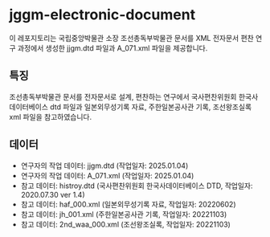 # jggm-electronic-document

이 레포지토리는 국립중앙박물관 소장 조선총독부박물관 문서를 XML 전자문서 편찬 연구 과정에서 생성한 jjgm.dtd 파일과 A_071.xml 파일을 제공합니다. 

## 특징

조선총독부박물관 문서를 전자문서로 설계, 편찬하는 연구에서 국사편찬위원회 한국사데이터베이스 dtd 파일과 일본외무성기록 자료, 주한일본공사관 기록, 조선왕조실록 xml 파일을 참고하였습니다.   

## 데이터

- 연구자의 작업 데이터: jjgm.dtd (작업일자: 2025.01.04)
- 연구자의 작업 데이터: A_071.xml (작업일자: 2025.01.04)
- 참고 데이터: histroy.dtd (국사편찬위원회 한국사데이터베이스 DTD, 작업일자: 2020.07.30 ver 1.4)
- 참고 데이터: haf_000.xml (일본외무성기록 자료, 작업일자: 20220602)
- 참고 데이터: jh_001.xml (주한일본공사관 기록, 작업일자: 20221103)
- 참고 데이터: 2nd_waa_000.xml (조선왕조실록, 작업일자: 20221103) 
